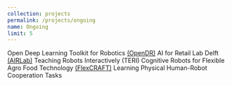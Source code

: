 ```yaml
---
collection: projects
permalink: /projects/ongoing
name: Ongoing
limit: 5
---
```

Open Deep Learning Toolkit for Robotics [(OpenDR)](https://opendr.eu/)
AI for Retail Lab Delft [(AIRLab)](https://opendr.eu/)
Teaching Robots Interactively (TERI)
Cognitive Robots for Flexible Agro Food Technology [(FlexCRAFT)](https://flexcraftprogram.com/)
Learning Physical Human-Robot Cooperation Tasks
